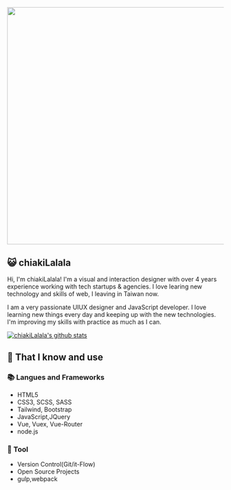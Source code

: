 

## <img width="550px" src="https://i.imgur.com/Aofqttm.png" />
## 😺 chiakiLalala

Hi, I'm chiakiLalala!  I'm a visual and interaction designer with over 4 years experience working with tech startups & agencies.  I love learing new technology and skills of web, I leaving in Taiwan now. 

I am a very passionate UIUX designer and JavaScript developer. I love learning new things every day and keeping up with the new technologies.
I'm improving my skills with practice as much as I can.

[![chiakiLalala's github stats](https://github-readme-stats.vercel.app/api?username=chiakiLalala?theme=gruvbox)](https://github.com/anuraghazra/github-readme-stats)


## 🧠 That I know and use
### 📚 Langues and Frameworks
- HTML5
- CSS3, SCSS, SASS
- Tailwind,  Bootstrap
- JavaScript,JQuery
- Vue, Vuex, Vue-Router
- node.js


### 🔧 Tool
- Version Control(Git/it-Flow)
- Open Source Projects
- gulp,webpack

<!-- ## 💡 Projects
- [Team of Pokemon](https://ms314006.github.io/team-of-pokemon/dist/)
- [Hangman](https://ms314006.github.io/hangman/dist/)


## 🔗 Get in touch
- Personal site: http://ms314006.github.io/
- Dev.to: https://dev.to/ms314006
- StackOverflow: https://stackoverflow.com/users/10421516/clark
- Medium: https://medium.com/@GQSM -->



<!--
**chiakilalala/chiakilalala** is a ✨ _special_ ✨ repository because its `README.md` (this file) appears on your GitHub profile.

Here are some ideas to get you started:

- 🔭 I’m currently working on ...
- 🌱 I’m currently learning ...
- 👯 I’m looking to collaborate on ...
- 🤔 I’m looking for help with ...
- 💬 Ask me about ...
- 📫 How to reach me: ...
- 😄 Pronouns: ...
- ⚡ Fun fact: ...
-->
